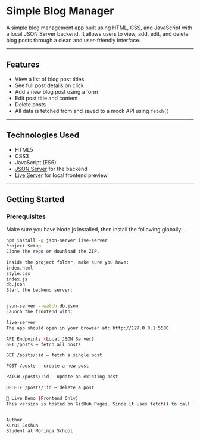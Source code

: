 # Simple Blog Manager

A simple blog management app built using HTML, CSS, and JavaScript with a local JSON Server backend. It allows users to view, add, edit, and delete blog posts through a clean and user-friendly interface.

---

## Features

- View a list of blog post titles
- See full post details on click
- Add a new blog post using a form
- Edit post title and content
- Delete posts
- All data is fetched from and saved to a mock API using `fetch()`

---

## Technologies Used

- HTML5
- CSS3
- JavaScript (ES6)
- [JSON Server](https://github.com/typicode/json-server) for the backend
- [Live Server](https://www.npmjs.com/package/live-server) for local frontend preview

---

## Getting Started

### Prerequisites

Make sure you have Node.js installed, then install the following globally:

```bash
npm install -g json-server live-server
Project Setup
Clone the repo or download the ZIP.

Inside the project folder, make sure you have:
index.html  
style.css  
index.js  
db.json
Start the backend server:


json-server --watch db.json
Launch the frontend with:

live-server
The app should open in your browser at: http://127.0.0.1:5500

API Endpoints (Local JSON Server)
GET /posts — fetch all posts

GET /posts/:id — fetch a single post

POST /posts — create a new post

PATCH /posts/:id — update an existing post

DELETE /posts/:id — delete a post

🔗 Live Demo (Frontend Only)
This version is hosted on GitHub Pages. Since it uses fetch() to call localhost:3000, you won’t see full functionality unless you run JSON Server locally.


Author
Kurui Joshua
Student at Moringa School


